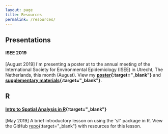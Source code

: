 ```yaml
---
layout: page
title: Resources
permalink: /resources/
---
```


## Presentations

#### ISEE 2019
[August 2019] I'm presenting a poster at to the annual meeting of the International Society for Environmental Epidemiology (ISEE) in Utrecht, The Netherlands, this month (August). View my **[poster](https://djxgonzalez.github.io/resources/201908_isee/isee_poster_final.png){:target="_blank"}** and **[supplementary materials](https://djxgonzalez.github.io/resources/201908_isee/supplementary_materials.html){:target="_blank"}**.

## R

#### [Intro to Spatial Analysis in R](https://github.com/djxgonzalez/spatial-analysis-r){:target="_blank"}
[May 2019] A brief introductory lesson on using the 'sf' package in R. View the GitHub [repo](https://github.com/djxgonzalez/spatial-analysis-r){:target="_blank"} with resources for this lesson.
